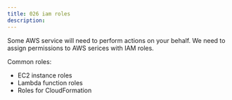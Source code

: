 ```yaml
---
title: 026 iam roles
description:
---
```


Some AWS service will need to perform actions on your behalf.
We need to assign permissions to AWS serices with IAM roles.

Common roles:
- EC2 instance roles
- Lambda function roles
- Roles for CloudFormation

